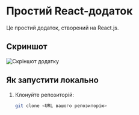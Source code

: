 # Простий React-додаток

Це простий додаток, створений на React.js.

## Скриншот
![Скріншот додатку](public/screenshot.png)

## Як запустити локально
1. Клонуйте репозиторій:
   ```bash
   git clone <URL вашого репозиторію>
